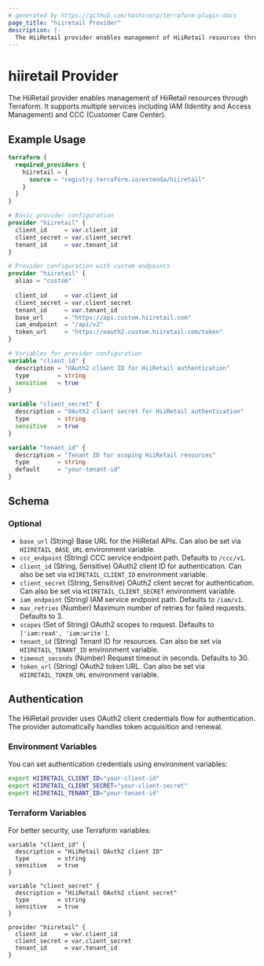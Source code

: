 ```yaml
---
# generated by https://github.com/hashicorp/terraform-plugin-docs
page_title: "hiiretail Provider"
description: |-
  The HiiRetail provider enables management of HiiRetail resources through Terraform. It supports multiple services including IAM (Identity and Access Management) and CCC (Customer Care Center).
---
```


# hiiretail Provider

The HiiRetail provider enables management of HiiRetail resources through Terraform. It supports multiple services including IAM (Identity and Access Management) and CCC (Customer Care Center).

## Example Usage

```terraform
terraform {
  required_providers {
    hiiretail = {
      source = "registry.terraform.io/extenda/hiiretail"
    }
  }
}

# Basic provider configuration
provider "hiiretail" {
  client_id     = var.client_id
  client_secret = var.client_secret
  tenant_id     = var.tenant_id
}

# Provider configuration with custom endpoints
provider "hiiretail" {
  alias = "custom"
  
  client_id     = var.client_id
  client_secret = var.client_secret
  tenant_id     = var.tenant_id
  base_url      = "https://api.custom.hiiretail.com"
  iam_endpoint  = "/api/v2"
  token_url     = "https://oauth2.custom.hiiretail.com/token"
}

# Variables for provider configuration
variable "client_id" {
  description = "OAuth2 client ID for HiiRetail authentication"
  type        = string
  sensitive   = true
}

variable "client_secret" {
  description = "OAuth2 client secret for HiiRetail authentication"
  type        = string
  sensitive   = true
}

variable "tenant_id" {
  description = "Tenant ID for scoping HiiRetail resources"
  type        = string
  default     = "your-tenant-id"
}
```

<!-- schema generated by tfplugindocs -->
## Schema

### Optional

- `base_url` (String) Base URL for the HiiRetail APIs. Can also be set via `HIIRETAIL_BASE_URL` environment variable.
- `ccc_endpoint` (String) CCC service endpoint path. Defaults to `/ccc/v1`.
- `client_id` (String, Sensitive) OAuth2 client ID for authentication. Can also be set via `HIIRETAIL_CLIENT_ID` environment variable.
- `client_secret` (String, Sensitive) OAuth2 client secret for authentication. Can also be set via `HIIRETAIL_CLIENT_SECRET` environment variable.
- `iam_endpoint` (String) IAM service endpoint path. Defaults to `/iam/v1`.
- `max_retries` (Number) Maximum number of retries for failed requests. Defaults to 3.
- `scopes` (Set of String) OAuth2 scopes to request. Defaults to `['iam:read', 'iam:write']`.
- `tenant_id` (String) Tenant ID for resources. Can also be set via `HIIRETAIL_TENANT_ID` environment variable.
- `timeout_seconds` (Number) Request timeout in seconds. Defaults to 30.
- `token_url` (String) OAuth2 token URL. Can also be set via `HIIRETAIL_TOKEN_URL` environment variable.

## Authentication

The HiiRetail provider uses OAuth2 client credentials flow for authentication. The provider automatically handles token acquisition and renewal.

### Environment Variables

You can set authentication credentials using environment variables:

```bash
export HIIRETAIL_CLIENT_ID="your-client-id"
export HIIRETAIL_CLIENT_SECRET="your-client-secret"
export HIIRETAIL_TENANT_ID="your-tenant-id"
```

### Terraform Variables

For better security, use Terraform variables:

```hcl
variable "client_id" {
  description = "HiiRetail OAuth2 client ID"
  type        = string
  sensitive   = true
}

variable "client_secret" {
  description = "HiiRetail OAuth2 client secret"
  type        = string
  sensitive   = true
}

provider "hiiretail" {
  client_id     = var.client_id
  client_secret = var.client_secret
  tenant_id     = var.tenant_id
}
```